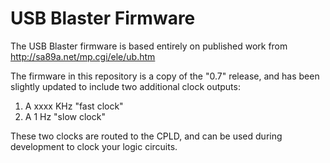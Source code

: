 # USB Blaster Firmware #

The USB Blaster firmware is based entirely on published work from http://sa89a.net/mp.cgi/ele/ub.htm

The firmware in this repository is a copy of the "0.7" release, and has been slightly updated to include two additional clock outputs:

1) A xxxx KHz "fast clock"
2) A 1 Hz "slow clock"

These two clocks are routed to the CPLD, and can be used during development to clock your logic circuits.
